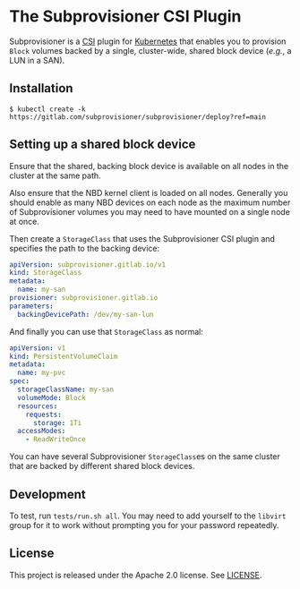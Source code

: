 # The Subprovisioner CSI Plugin

Subprovisioner is a [CSI] plugin for [Kubernetes] that enables you to provision
`Block` volumes backed by a single, cluster-wide, shared block device (*e.g.*, a
LUN in a SAN).

## Installation

```console
$ kubectl create -k https://gitlab.com/subprovisioner/subprovisioner/deploy?ref=main
```

## Setting up a shared block device

Ensure that the shared, backing block device is available on all nodes in the
cluster at the same path.

Also ensure that the NBD kernel client is loaded on all nodes. Generally you
should enable as many NBD devices on each node as the maximum number of
Subprovisioner volumes you may need to have mounted on a single node at once.

Then create a `StorageClass` that uses the Subprovisioner CSI plugin and
specifies the path to the backing device:

```yaml
apiVersion: subprovisioner.gitlab.io/v1
kind: StorageClass
metadata:
  name: my-san
provisioner: subprovisioner.gitlab.io
parameters:
  backingDevicePath: /dev/my-san-lun
```

And finally you can use that `StorageClass` as normal:

```yaml
apiVersion: v1
kind: PersistentVolumeClaim
metadata:
  name: my-pvc
spec:
  storageClassName: my-san
  volumeMode: Block
  resources:
    requests:
      storage: 1Ti
  accessModes:
    - ReadWriteOnce
```

You can have several Subprovisioner `StorageClass`es on the same cluster that
are backed by different shared block devices.

## Development

To test, run `tests/run.sh all`. You may need to add yourself to the `libvirt`
group for it to work without prompting you for your password repeatedly.

## License

This project is released under the Apache 2.0 license. See [LICENSE](LICENSE).

[CSI]: https://github.com/container-storage-interface/spec
[`/etc/lvm/lvmlocal.conf`]: https://man7.org/linux/man-pages/man5/lvm.conf.5.html
[Kubernetes]: https://kubernetes.io/
[LVM]: https://man7.org/linux/man-pages/man8/lvm.8.html
[`lvmlockd`]: https://man7.org/linux/man-pages/man8/lvmlockd.8.html
